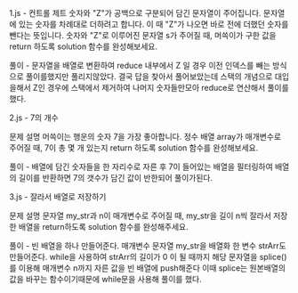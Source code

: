1.js - 컨트롤 제트
숫자와 "Z"가 공백으로 구분되어 담긴 문자열이 주어집니다. 문자열에 있는 숫자를 차례대로 더하려고 합니다. 이 때 "Z"가 나오면 바로 전에 더했던 숫자를 뺀다는 뜻입니다. 숫자와 "Z"로 이루어진 문자열 s가 주어질 때, 머쓱이가 구한 값을 return 하도록 solution 함수를 완성해보세요.

풀이 - 문자열을 배열로 변환하여 reduce 내부에서 Z 일 경우 이전 인덱스를 빼는 방식으로 풀이를했지만 풀리지않았다.
결국 답을 찾아서 풀어보았는데 스택의 개념으로 대입을해서 Z인 경우에 스택에서 제거하여 나머지 숫자들만모아 reduce로 연산해서 풀이를했다.

2.js - 7의 개수

문제 설명
머쓱이는 행운의 숫자 7을 가장 좋아합니다. 정수 배열 array가 매개변수로 주어질 때, 7이 총 몇 개 있는지 return 하도록 solution 함수를 완성해보세요.

풀이 - 배열에 담긴 숫자들을 한 자리수로 자른 후 7이 들어있는 배열을 필터링하여 배열의 길이를 반환하면 7의 갯수가 담긴 값이 반한되어 풀이가된다.

3.js - 잘라서 배열로 저장하기

문제 설명
문자열 my_str과 n이 매개변수로 주어질 때, my_str을 길이 n씩 잘라서 저장한 배열을 return하도록 solution 함수를 완성해주세요.

풀이 - 빈 배열을 하나 만들어준다.
      매개변수 문자열 my_str을 배열화 한 변수 strArr도 만들어준다.
      while을 사용하여 strArr의 길이가 0 이 될 때까지 해당 문자열을 splice()를 이용해 매개변수 n까지 자른 값을 빈 배열에 push해준다
      이때 splice는 원본배열의 값을 바꾸는 함수이기때문에 while문을 사용해 풀이를 했다.